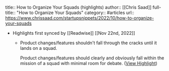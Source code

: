title:: How to Organize Your Squads (highlights)
author:: [[Chris Saad]]
full-title:: "How to Organize Your Squads"
category:: #articles
url:: https://www.chrissaad.com/startupsnippets/2022/10/how-to-organize-your-squads

- Highlights first synced by [[Readwise]] [[Nov 22nd, 2022]]
	- Product changes/features shouldn't fall through the cracks until it lands on a squad.  
	  
	  Product changes/features should clearly and obviously fall within the mission of a squad with minimal room for debate. ([View Highlight](https://read.readwise.io/read/01gje920x5ekh7yj89q4hr878b))